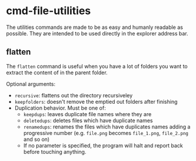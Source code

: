 # cmd-file-utilities

The utilities commands are made to be as easy and humanly readable as possible. They are intended to be used directly in the explorer address bar.

## flatten
The `flatten` command is useful when you have a lot of folders you want to extract the content of in the parent folder.

Optional arguments:
* `recursive`: flattens out the directory recursiveley
* `keepfolders`: doesn't remove the emptied out folders after finishing
* Duplication behavior. Must be one of:
  * `keepdups`: leaves duplicate file names where they are
  * `deletedups`: deletes files which have duplicate names
  * `renamedups`: renames the files which have duplicates names adding a progressive number (e.g. `file.png` becomes `file_1.png`, `file_2.png` and so on)
  * If no parameter is specified, the program will halt and report back before touching anything.

